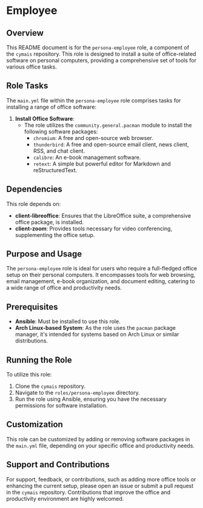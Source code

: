 # Employee

## Overview
This README document is for the `persona-employee` role, a component of the `cymais` repository. This role is designed to install a suite of office-related software on personal computers, providing a comprehensive set of tools for various office tasks.

## Role Tasks
The `main.yml` file within the `persona-employee` role comprises tasks for installing a range of office software:

1. **Install Office Software**:
   - The role utilizes the `community.general.pacman` module to install the following software packages:
     - `chromium`: A free and open-source web browser.
     - `thunderbird`: A free and open-source email client, news client, RSS, and chat client.
     - `calibre`: An e-book management software.
     - `retext`: A simple but powerful editor for Markdown and reStructuredText.

## Dependencies
This role depends on:
- **client-libreoffice**: Ensures that the LibreOffice suite, a comprehensive office package, is installed.
- **client-zoom**: Provides tools necessary for video conferencing, supplementing the office setup.

## Purpose and Usage
The `persona-employee` role is ideal for users who require a full-fledged office setup on their personal computers. It encompasses tools for web browsing, email management, e-book organization, and document editing, catering to a wide range of office and productivity needs.

## Prerequisites
- **Ansible**: Must be installed to use this role.
- **Arch Linux-based System**: As the role uses the `pacman` package manager, it's intended for systems based on Arch Linux or similar distributions.

## Running the Role
To utilize this role:
1. Clone the `cymais` repository.
2. Navigate to the `roles/persona-employee` directory.
3. Run the role using Ansible, ensuring you have the necessary permissions for software installation.

## Customization
This role can be customized by adding or removing software packages in the `main.yml` file, depending on your specific office and productivity needs.

## Support and Contributions
For support, feedback, or contributions, such as adding more office tools or enhancing the current setup, please open an issue or submit a pull request in the `cymais` repository. Contributions that improve the office and productivity environment are highly welcomed.